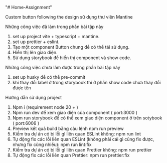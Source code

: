 "# Home-Assignment" 

Custom button following the design sử dụng thư viên Mantine

Những công việc đã làm trong phần bài tập này
 1. set up project vite + typescript + mantine.
 2. set up prettier + eslint.
 3. Tạo một component Button chung để có thể tái sử dụng.
 4. Hiển thị lên giao diện.
 5. Sử dụng storybook để hiển thị component và show code.


Những công việc chưa làm được trong phần bài tập này
 1. set up husky để có thể pre-commit
 2. khi thay đổi label ở trong storybook thì ở phần show code chưa thay đổi được tên

Hướng dẫn sử dụng project
1. Npm i (requirement node 20 + )
2. Npm run dev để xem giao diện của component ( port:3000 )
3. Npm run storybook để có thể xem giao diện component ở trên sotybook ( port:6006 )
4. Preview kết quả build bằng câu lệnh npm run preview
5. Kiểm tra dự án có bị lỗi gì liên quan ESLint không: npm run lint
6. Tự động fix các lỗi liên quan ESLint (không phải cái gì cũng fix được, nhưng fix cũng nhiều): npm run lint:fix
7. Kiểm tra dự án có bị lỗi gì liên quan Prettier không: npm run prettier
8. Tự động fix các lỗi liên quan Prettier: npm run prettier:fix
